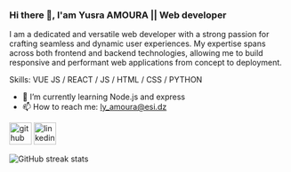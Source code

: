 ### Hi there 👋, I'am Yusra AMOURA || Web developer
I am a dedicated and versatile web developer with a strong passion for crafting seamless and dynamic user experiences. My expertise spans across both frontend and backend technologies, allowing me to build responsive and performant web applications from concept to deployment.

Skills: VUE JS / REACT / JS / HTML / CSS / PYTHON 

- 🌱 I’m currently learning Node.js and express 
- 📫 How to reach me: ly_amoura@esi.dz  


[<img src='https://cdn.jsdelivr.net/npm/simple-icons@3.0.1/icons/github.svg' alt='github' height='40'>](https://github.com/arsuy.mr)  [<img src='https://cdn.jsdelivr.net/npm/simple-icons@3.0.1/icons/linkedin.svg' alt='linkedin' height='40'>](https://www.linkedin.com/in/https://www.linkedin.com/in/yusra-amoura-bb335720b//)  

![GitHub streak stats](https://streak-stats.demolab.com/?user=arsuy.mr)  

